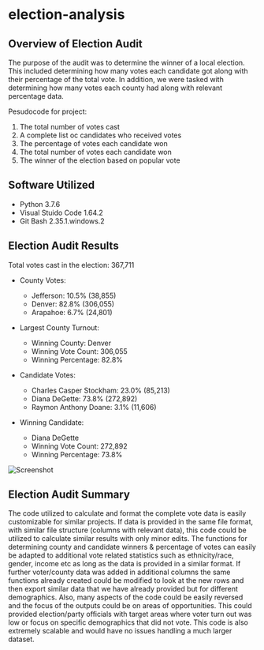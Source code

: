 # election-analysis

## Overview of Election Audit

The purpose of the audit was to determine the winner of a local election. This included determining how many votes each candidate got along with their percentage of the total vote. In addition, we were tasked with determining how many votes each county had along with relevant percentage data.

Pesudocode for project:

1. The total number of votes cast
2. A complete list oc candidates who received votes
3. The percentage of votes each candidate won
4. The total number of votes each candidate won
5. The winner of the election based on popular vote

## Software Utilized

- Python 3.7.6
- Visual Stuido Code 1.64.2
- Git Bash 2.35.1.windows.2

## Election Audit Results

Total votes cast in the election: 367,711
- County Votes:
  - Jefferson: 10.5% (38,855)
  - Denver: 82.8% (306,055)
  - Arapahoe: 6.7% (24,801)

- Largest County Turnout:
  - Winning County: Denver
  - Winning Vote Count: 306,055
  - Winning Percentage: 82.8%

- Candidate Votes:
  - Charles Casper Stockham: 23.0% (85,213)
  - Diana DeGette: 73.8% (272,892)
  - Raymon Anthony Doane: 3.1% (11,606)
 
- Winning Candidate:
  - Diana DeGette
  - Winning Vote Count: 272,892
  - Winning Percentage: 73.8%
 
![Screenshot](https://github.com/gonzalesbarrett/election-analysis/blob/main/Election-Analysis%20Output.png)

## Election Audit Summary

The code utilized to calculate and format the complete vote data is easily customizable for similar projects. If data is provided in the same file format, with similar file structure (columns with relevant data), this code could be utilized to calculate similar results with only minor edits. The functions for determining county and candidate winners & percentage of votes can easily be adapted to additional vote related statistics such as ethnicity/race, gender, income etc as long as the data is provided in a similar format. If further voter/county data was added in additional columns the same functions already created could be modified to look at the new rows and then export similar data that we have already provided but for different demographics. Also, many aspects of the code could be easily reversed and the focus of the outputs could be on areas of opportunities. This could provided election/party officials with target areas where voter turn out was low or focus on specific demographics that did not vote. This code is also extremely scalable and would have no issues handling a much larger dataset.

